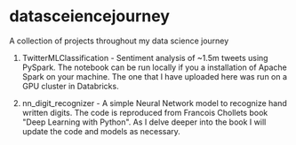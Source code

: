 # datasceiencejourney
A collection of projects throughout my data science journey

1) TwitterMLClassification - Sentiment analysis of ~1.5m tweets using PySpark. The notebook can be run locally if you a installation of Apache Spark on your machine. The one that I have uploaded here was run on a GPU cluster in Databricks.

2) nn_digit_recognizer - A simple Neural Network model to recognize hand written digits. The code is reproduced from Francois Chollets book "Deep Learning with Python". As I delve deeper into the book I will update the code and models as necessary.
